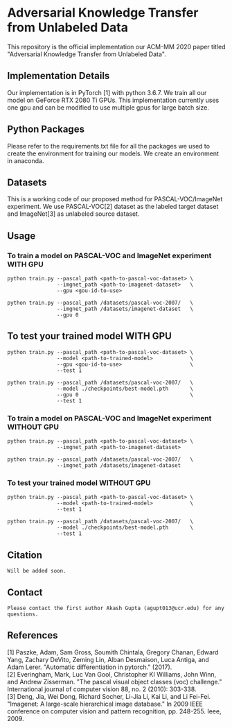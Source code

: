 # Adversarial Knowledge Transfer from Unlabeled Data 

This repository is the official implementation our ACM-MM 2020 paper titled "Adversarial Knowledge Transfer from Unlabeled Data".


## Implementation Details

Our implementation is in PyTorch [1] with python 3.6.7. We train all our 
model on GeForce RTX 2080 Ti GPUs. This implementation currently uses
one gpu and can be modified to use multiple gpus for large batch size.


## Python Packages

Please refer to the requirements.txt file for all the packages we
used to create the environment for training our models. We create an
environment in anaconda.


## Datasets
This is a working code of our proposed method for PASCAL-VOC/ImageNet 
experiment. We use PASCAL-VOC[2] dataset as the labeled target dataset 
and ImageNet[3] as unlabeled source dataset.


## Usage

### To train a model on PASCAL-VOC and ImageNet experiment WITH GPU
    python train.py --pascal_path <path-to-pascal-voc-dataset> \
                    --imgnet_path <path-to-imagenet-dataset>   \
                    --gpu <gou-id-to-use>

    python train.py --pascal_path /datasets/pascal-voc-2007/   \
                    --imgnet_path /datasets/imagenet-dataset   \
                    --gpu 0



## To test your trained model WITH GPU
    python train.py --pascal_path <path-to-pascal-voc-dataset> \
                    --model <path-to-trained-model>            \
                    --gpu <gou-id-to-use>                      \
                    --test 1

    python train.py --pascal_path /datasets/pascal-voc-2007/   \
                    --model ./checkpoints/best-model.pth       \
                    --gpu 0                                    \
                    --test 1

### To train a model on PASCAL-VOC and ImageNet experiment WITHOUT GPU
    python train.py --pascal_path <path-to-pascal-voc-dataset> \
                    --imgnet_path <path-to-imagenet-dataset>                      

    python train.py --pascal_path /datasets/pascal-voc-2007/   \
                    --imgnet_path /datasets/imagenet-dataset   

### To test your trained model WITHOUT GPU
    python train.py --pascal_path <path-to-pascal-voc-dataset> \
                    --model <path-to-trained-model>            \
                    --test 1

    python train.py --pascal_path /datasets/pascal-voc-2007/   \
                    --model ./checkpoints/best-model.pth       \
                    --test 1

## Citation
    Will be added soon.
    
## Contact
    Please contact the first author Akash Gupta (agupt013@ucr.edu) for any questions.
    
## References

[1] Paszke, Adam, Sam Gross, Soumith Chintala, Gregory Chanan, Edward
    Yang, Zachary DeVito, Zeming Lin, Alban Desmaison, Luca Antiga, 
    and Adam Lerer. "Automatic differentiation in pytorch." (2017).<br />
[2] Everingham, Mark, Luc Van Gool, Christopher KI Williams, John Winn,
    and Andrew Zisserman. "The pascal visual object classes (voc) 
    challenge." International journal of computer vision 88, no. 2 
    (2010): 303-338.<br />
[3] Deng, Jia, Wei Dong, Richard Socher, Li-Jia Li, Kai Li, and Li 
    Fei-Fei. "Imagenet: A large-scale hierarchical image database." 
    In 2009 IEEE conference on computer vision and pattern recognition, 
    pp. 248-255. Ieee, 2009.
    


